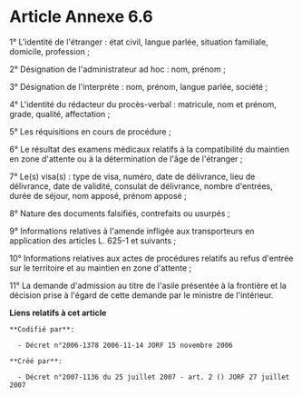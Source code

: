 # Article Annexe 6.6

1° L'identité de l'étranger : état civil, langue parlée, situation familiale, domicile, profession ;

2° Désignation de l'administrateur ad hoc : nom, prénom ;

3° Désignation de l'interprète : nom, prénom, langue parlée, société ;

4° L'identité du rédacteur du procès-verbal : matricule, nom et prénom, grade, qualité, affectation ;

5° Les réquisitions en cours de procédure ;

6° Le résultat des examens médicaux relatifs à la compatibilité du maintien en zone d'attente ou à la détermination de l'âge
de l'étranger ;

7° Le(s) visa(s) : type de visa, numéro, date de délivrance, lieu de délivrance, date de validité, consulat de délivrance,
nombre d'entrées, durée de séjour, nom apposé, prénom apposé ;

8° Nature des documents falsifiés, contrefaits ou usurpés ;

9° Informations relatives à l'amende infligée aux transporteurs en application des articles L. 625-1 et suivants ;

10° Informations relatives aux actes de procédures relatifs au refus d'entrée sur le territoire et au maintien en zone
d'attente ;

11° La demande d'admission au titre de l'asile présentée à la frontière et la décision prise à l'égard de cette demande par
le ministre de l'intérieur.

**Liens relatifs à cet article**

	**Codifié par**:

	  - Décret n°2006-1378 2006-11-14 JORF 15 novembre 2006

	**Créé par**:

	  - Décret n°2007-1136 du 25 juillet 2007 - art. 2 () JORF 27 juillet 2007
